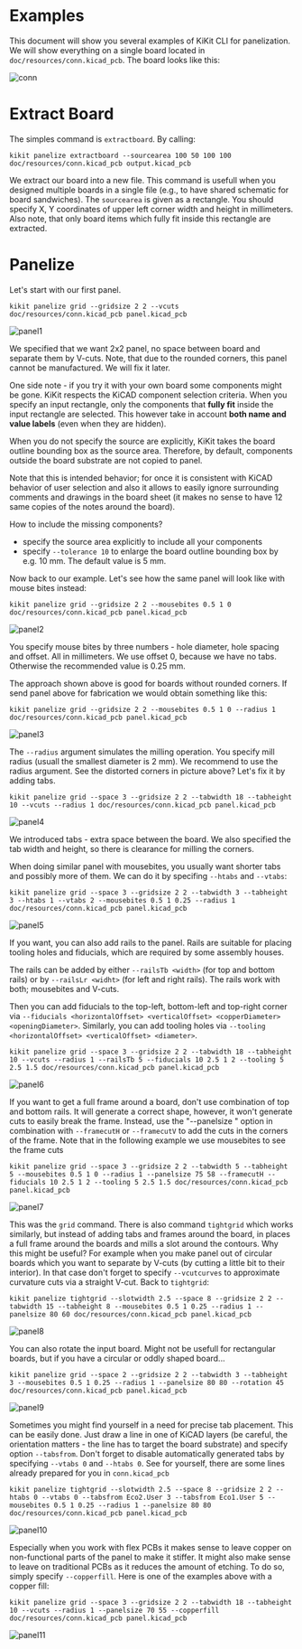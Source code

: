 
# Examples

This document will show you several examples of KiKit CLI for panelization. We
will show everything on a single board located in
`doc/resources/conn.kicad_pcb`. The board looks like this:

![conn](resources/conn.png)

# Extract Board

The simples command is `extractboard`. By calling:

```
kikit panelize extractboard --sourcearea 100 50 100 100 doc/resources/conn.kicad_pcb output.kicad_pcb
```

We extract our board into a new file. This command is usefull when you designed
multiple boards in a single file (e.g., to have shared schematic for board
sandwiches). The `sourcearea` is given as a rectangle. You should specify X, Y
coordinates of upper left corner width and height in millimeters. Also note,
that only board items which fully fit inside this rectangle are extracted.


# Panelize

Let's start with our first panel.

```
kikit panelize grid --gridsize 2 2 --vcuts doc/resources/conn.kicad_pcb panel.kicad_pcb
```
![panel1](resources/panel1.png)

We specified that we want 2x2 panel, no space between board and separate them by
V-cuts. Note, that due to the rounded corners, this panel cannot be
manufactured. We will fix it later.

One side note - if you try it with your own board some components might be gone.
KiKit respects the KiCAD component selection criteria. When you specify an input
rectangle, only the components that **fully fit** inside the input rectangle are
selected. This however take in account **both name and value labels** (even when
they are hidden).

When you do not specify the source are explicitly, KiKit takes the board outline
bounding box as the source area. Therefore, by default, components outside the
board substrate are not copied to panel.

Note that this is intended behavior; for once it is consistent with KiCAD
behavior of user selection and also it allows to easily ignore surrounding
comments and drawings in the board sheet (it makes no sense to have 12 same
copies of the notes around the board).

How to include the missing components?
- specify the source area explicitly to include all your components
- specify `--tolerance 10` to enlarge the board outline bounding box by e.g. 10
  mm. The default value is 5 mm.

Now back to our example. Let's see how the same panel will look like with mouse
bites instead:

```
kikit panelize grid --gridsize 2 2 --mousebites 0.5 1 0 doc/resources/conn.kicad_pcb panel.kicad_pcb
```
![panel2](resources/panel2.png)

You specify mouse bites by three numbers - hole diameter, hole spacing and
offset. All in millimeters. We use offset 0, because we have no tabs. Otherwise
the recommended value is 0.25 mm.

The approach shown above is good for boards without rounded corners. If send
panel above for fabrication we would obtain something like this:

```
kikit panelize grid --gridsize 2 2 --mousebites 0.5 1 0 --radius 1 doc/resources/conn.kicad_pcb panel.kicad_pcb
```
![panel3](resources/panel3.png)

The `--radius` argument simulates the milling operation. You specify mill radius
(usuall the smallest diameter is 2 mm). We recommend to use the radius argument.
See the distorted corners in picture above? Let's fix it by adding tabs.

```
kikit panelize grid --space 3 --gridsize 2 2 --tabwidth 18 --tabheight 10 --vcuts --radius 1 doc/resources/conn.kicad_pcb panel.kicad_pcb
```
![panel4](resources/panel4.png)

We introduced tabs - extra space between the board. We also specified the tab
width and height, so there is clearance for milling the corners.

When doing similar panel with mousebites, you usually want shorter tabs and
possibly more of them. We can do it by specifing `--htabs` and `--vtabs`:

```
kikit panelize grid --space 3 --gridsize 2 2 --tabwidth 3 --tabheight 3 --htabs 1 --vtabs 2 --mousebites 0.5 1 0.25 --radius 1 doc/resources/conn.kicad_pcb panel.kicad_pcb
```
![panel5](resources/panel5.png)

If you want, you can also add rails to the panel. Rails are suitable for placing
tooling holes and fiducials, which are required by some assembly houses.

The rails can be added by either `--railsTb <width>` (for top and bottom rails)
or by `--railsLr <widht>` (for left and right rails). The rails work with both;
mousebites and V-cuts.

Then you can add fiducials to the top-left, bottom-left and top-right corner via
`--fiducials <horizontalOffset> <verticalOffset> <copperDiameter>
<openingDiameter>`. Similarly, you can add tooling holes via `--tooling
<horizontalOffset> <verticalOffset> <diameter>`.

```
kikit panelize grid --space 3 --gridsize 2 2 --tabwidth 18 --tabheight 10 --vcuts --radius 1 --railsTb 5 --fiducials 10 2.5 1 2 --tooling 5 2.5 1.5 doc/resources/conn.kicad_pcb panel.kicad_pcb
```
![panel6](resources/panel6.png)

If you want to get a full frame around a board, don't use combination of top and
bottom rails. It will generate a correct shape, however, it won't generate cuts
to easily break the frame. Instead, use the "--panelsize <width> <height>"
option in combination with `--framecutH` or `--framecutV` to add the cuts in the
corners of the frame. Note that in the following example we use mousebites to
see the frame cuts

```
kikit panelize grid --space 3 --gridsize 2 2 --tabwidth 5 --tabheight 5 --mousebites 0.5 1 0 --radius 1 --panelsize 75 58 --framecutH --fiducials 10 2.5 1 2 --tooling 5 2.5 1.5 doc/resources/conn.kicad_pcb panel.kicad_pcb
```
![panel7](resources/panel7.png)

This was the `grid` command. There is also command `tightgrid` which works
similarly, but instead of adding tabs and frames around the board, in places a
full frame around the boards and mills a slot around the contours. Why this
might be useful? For example when you make panel out of circular boards which
you want to separate by V-cuts (by cutting a little bit to their interior). In
that case don't forget to specify `--vcutcurves` to approximate curvature cuts
via a straight V-cut. Back to `tightgrid`:

```
kikit panelize tightgrid --slotwidth 2.5 --space 8 --gridsize 2 2 --tabwidth 15 --tabheight 8 --mousebites 0.5 1 0.25 --radius 1 --panelsize 80 60 doc/resources/conn.kicad_pcb panel.kicad_pcb
```
![panel8](resources/panel8.png)

You can also rotate the input board. Might not be usefull for
rectangular boards, but if you have a circular or oddly shaped board...

```
kikit panelize grid --space 2 --gridsize 2 2 --tabwidth 3 --tabheight 3 --mousebites 0.5 1 0.25 --radius 1 --panelsize 80 80 --rotation 45 doc/resources/conn.kicad_pcb panel.kicad_pcb
```
![panel9](resources/panel9.png)

Sometimes you might find yourself in a need for precise tab placement. This can be
easily done. Just draw a line in one of KiCAD layers (be careful, the
orientation matters - the line has to target the board substrate) and specify
option `--tabsfrom`. Don't forget to disable automatically generated tabs by
specifying `--vtabs 0` and `--htabs 0`. See for yourself, there are some lines
already prepared for you in `conn.kicad_pcb`

```
kikit panelize tightgrid --slotwidth 2.5 --space 8 --gridsize 2 2 --htabs 0 --vtabs 0 --tabsfrom Eco2.User 3 --tabsfrom Eco1.User 5 --mousebites 0.5 1 0.25 --radius 1 --panelsize 80 80 doc/resources/conn.kicad_pcb panel.kicad_pcb
```
![panel10](resources/panel10.png)

Especially when you work with flex PCBs it makes sense to leave copper on
non-functional parts of the panel to make it stiffer. It might also make sense
to leave on traditional PCBs as it reduces the amount of etching. To do so,
simply specify `--copperfill`. Here is one of the examples above with a copper
fill:

```
kikit panelize grid --space 3 --gridsize 2 2 --tabwidth 18 --tabheight 10 --vcuts --radius 1 --panelsize 70 55 --copperfill doc/resources/conn.kicad_pcb panel.kicad_pcb
```
![panel11](resources/panel11.png)
